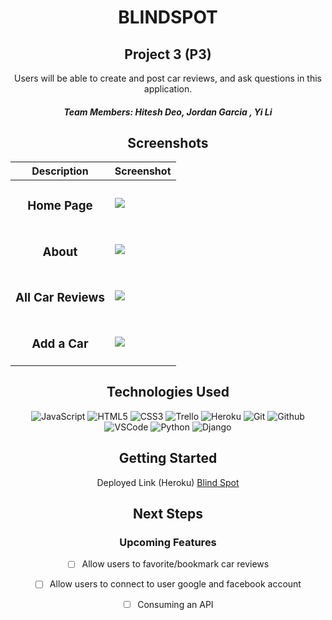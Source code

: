 <div align="center">
   <h1> BLINDSPOT </h1>
   <h2> Project 3  (P3)</h2>
Users will be able to create and post car reviews, and ask questions in this application.

<h5>Team Members: Hitesh Deo, Jordan Garcia , Yi Li </h5>

## Screenshots
| Description | Screenshot |
|------------ | ------------|
| <h3 align="center">Home Page</h3> | <img src="https://i.imgur.com/MSpyS3S.png">
| <h3 align="center">About</h3> | <img src="https://i.imgur.com/GZXya1y.png" >
| <h3 align="center">All Car Reviews </h3> |  <img src="https://i.imgur.com/8RlUnlr.png">
| <h3 align="center"> Add a Car</h3> | <img src="https://i.imgur.com/w8KS8hs.png">
</details>

## Technologies Used
![JavaScript](https://img.shields.io/badge/-JavaScript-333?style=flat&logo=javascript) 
![HTML5](https://img.shields.io/badge/-HTML5-333?style=flat&logo=html5)
![CSS3](https://img.shields.io/badge/-CSS-333?style=flat&logo=css3)
![Trello](https://img.shields.io/badge/-Trello-333?style=flat&logo=trello)
![Heroku](https://img.shields.io/badge/-Heroku-333?style=flat&logo=heroku)
![Git](https://img.shields.io/badge/-Git-333?style=flat&logo=git)
![Github](https://img.shields.io/badge/-GitHub-333?style=flat&logo=github)
![VSCode](https://img.shields.io/badge/-VS_Code-333?style=flat&logo=visualstudio)
![Python](https://img.shields.io/badge/-Python-333?style=flat&logo=python)
![Django](https://img.shields.io/badge/-Django-333?style=flat&logo=django)

## Getting Started

Deployed Link (Heroku)
[Blind Spot](https://blindspot-1.herokuapp.com/)

## Next Steps

### Upcoming Features

- [ ] Allow users to favorite/bookmark car reviews 

- [ ] Allow users to connect to user google and facebook account

- [ ] Consuming an API
